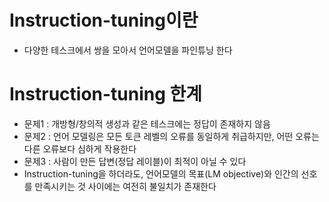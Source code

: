 # Instruction-tuning이란
- 다양한 테스크에서 쌍을 모아서 언어모델을 파인튜닝 한다
# Instruction-tuning 한계
- 문제1 : 개방형/창의적 생성과 같은 테스크에는 정답이 존재하지 않음
- 문제2 : 언어 모델링은 모든 토큰 레벨의 오류를 동일하게 취급하지만, 어떤 오류는 다른 오류보다 심하게 작용한다
- 문제3 : 사람이 만든 답변(정답 레이블)이 최적이 아닐 수 있다
- Instruction-tuning을 하더라도, 언어모델의 목표(LM objective)와 인간의 선호를 만족시키는 것 사이에는 여전히 불일치가 존재한다

